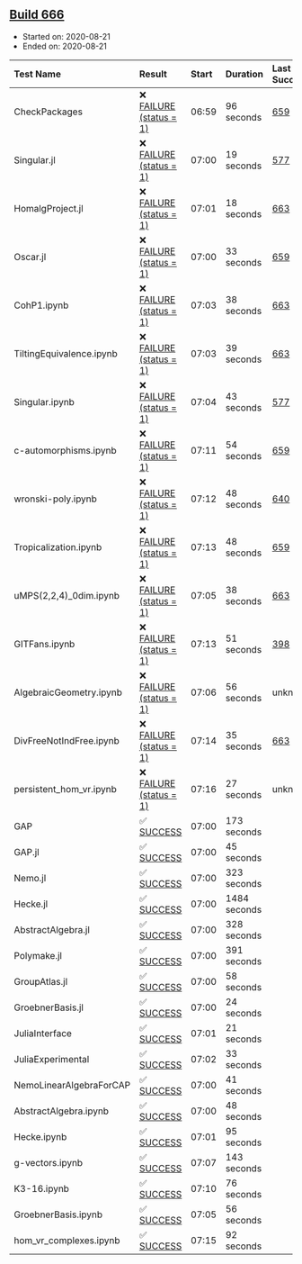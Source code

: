 ## [Build 666](https://oscarci.mathematik.uni-kl.de/job/oscar-stable/666/)

* Started on: 2020-08-21
* Ended on: 2020-08-21

| Test Name    | Result | Start | Duration | Last Success | First Failure |
|:-------------|:-------|:------|:---------|:-------------|:--------------|
| CheckPackages | ❌ [FAILURE (status = 1)](https://oscarci.mathematik.uni-kl.de/job/oscar-stable/666/artifact/logs/build-666/CheckPackages.log) | 06:59 | 96 seconds | [659](https://oscarci.mathematik.uni-kl.de/job/oscar-stable/659/) | [660](https://oscarci.mathematik.uni-kl.de/job/oscar-stable/660/) |
| Singular.jl | ❌ [FAILURE (status = 1)](https://oscarci.mathematik.uni-kl.de/job/oscar-stable/666/artifact/logs/build-666/Singular.jl.log) | 07:00 | 19 seconds | [577](https://oscarci.mathematik.uni-kl.de/job/oscar-stable/577/) | [578](https://oscarci.mathematik.uni-kl.de/job/oscar-stable/578/) |
| HomalgProject.jl | ❌ [FAILURE (status = 1)](https://oscarci.mathematik.uni-kl.de/job/oscar-stable/666/artifact/logs/build-666/HomalgProject.jl.log) | 07:01 | 18 seconds | [663](https://oscarci.mathematik.uni-kl.de/job/oscar-stable/663/) | [664](https://oscarci.mathematik.uni-kl.de/job/oscar-stable/664/) |
| Oscar.jl | ❌ [FAILURE (status = 1)](https://oscarci.mathematik.uni-kl.de/job/oscar-stable/666/artifact/logs/build-666/Oscar.jl.log) | 07:00 | 33 seconds | [659](https://oscarci.mathematik.uni-kl.de/job/oscar-stable/659/) | [660](https://oscarci.mathematik.uni-kl.de/job/oscar-stable/660/) |
| CohP1.ipynb | ❌ [FAILURE (status = 1)](https://oscarci.mathematik.uni-kl.de/job/oscar-stable/666/artifact/logs/build-666/CohP1.ipynb.log) | 07:03 | 38 seconds | [663](https://oscarci.mathematik.uni-kl.de/job/oscar-stable/663/) | [664](https://oscarci.mathematik.uni-kl.de/job/oscar-stable/664/) |
| TiltingEquivalence.ipynb | ❌ [FAILURE (status = 1)](https://oscarci.mathematik.uni-kl.de/job/oscar-stable/666/artifact/logs/build-666/TiltingEquivalence.ipynb.log) | 07:03 | 39 seconds | [663](https://oscarci.mathematik.uni-kl.de/job/oscar-stable/663/) | [664](https://oscarci.mathematik.uni-kl.de/job/oscar-stable/664/) |
| Singular.ipynb | ❌ [FAILURE (status = 1)](https://oscarci.mathematik.uni-kl.de/job/oscar-stable/666/artifact/logs/build-666/Singular.ipynb.log) | 07:04 | 43 seconds | [577](https://oscarci.mathematik.uni-kl.de/job/oscar-stable/577/) | [578](https://oscarci.mathematik.uni-kl.de/job/oscar-stable/578/) |
| c-automorphisms.ipynb | ❌ [FAILURE (status = 1)](https://oscarci.mathematik.uni-kl.de/job/oscar-stable/666/artifact/logs/build-666/c-automorphisms.ipynb.log) | 07:11 | 54 seconds | [659](https://oscarci.mathematik.uni-kl.de/job/oscar-stable/659/) | [660](https://oscarci.mathematik.uni-kl.de/job/oscar-stable/660/) |
| wronski-poly.ipynb | ❌ [FAILURE (status = 1)](https://oscarci.mathematik.uni-kl.de/job/oscar-stable/666/artifact/logs/build-666/wronski-poly.ipynb.log) | 07:12 | 48 seconds | [640](https://oscarci.mathematik.uni-kl.de/job/oscar-stable/640/) | [641](https://oscarci.mathematik.uni-kl.de/job/oscar-stable/641/) |
| Tropicalization.ipynb | ❌ [FAILURE (status = 1)](https://oscarci.mathematik.uni-kl.de/job/oscar-stable/666/artifact/logs/build-666/Tropicalization.ipynb.log) | 07:13 | 48 seconds | [659](https://oscarci.mathematik.uni-kl.de/job/oscar-stable/659/) | [660](https://oscarci.mathematik.uni-kl.de/job/oscar-stable/660/) |
| uMPS(2,2,4)_0dim.ipynb | ❌ [FAILURE (status = 1)](https://oscarci.mathematik.uni-kl.de/job/oscar-stable/666/artifact/logs/build-666/uMPS-2-2-4-_0dim.ipynb.log) | 07:05 | 38 seconds | [663](https://oscarci.mathematik.uni-kl.de/job/oscar-stable/663/) | [664](https://oscarci.mathematik.uni-kl.de/job/oscar-stable/664/) |
| GITFans.ipynb | ❌ [FAILURE (status = 1)](https://oscarci.mathematik.uni-kl.de/job/oscar-stable/666/artifact/logs/build-666/GITFans.ipynb.log) | 07:13 | 51 seconds | [398](https://oscarci.mathematik.uni-kl.de/job/oscar-stable/398/) | [399](https://oscarci.mathematik.uni-kl.de/job/oscar-stable/399/) |
| AlgebraicGeometry.ipynb | ❌ [FAILURE (status = 1)](https://oscarci.mathematik.uni-kl.de/job/oscar-stable/666/artifact/logs/build-666/AlgebraicGeometry.ipynb.log) | 07:06 | 56 seconds | unknown | unknown |
| DivFreeNotIndFree.ipynb | ❌ [FAILURE (status = 1)](https://oscarci.mathematik.uni-kl.de/job/oscar-stable/666/artifact/logs/build-666/DivFreeNotIndFree.ipynb.log) | 07:14 | 35 seconds | [663](https://oscarci.mathematik.uni-kl.de/job/oscar-stable/663/) | [664](https://oscarci.mathematik.uni-kl.de/job/oscar-stable/664/) |
| persistent_hom_vr.ipynb | ❌ [FAILURE (status = 1)](https://oscarci.mathematik.uni-kl.de/job/oscar-stable/666/artifact/logs/build-666/persistent_hom_vr.ipynb.log) | 07:16 | 27 seconds | unknown | unknown |
| GAP | ✅ [SUCCESS](https://oscarci.mathematik.uni-kl.de/job/oscar-stable/666/artifact/logs/build-666/GAP.log) | 07:00 | 173 seconds |  |  |
| GAP.jl | ✅ [SUCCESS](https://oscarci.mathematik.uni-kl.de/job/oscar-stable/666/artifact/logs/build-666/GAP.jl.log) | 07:00 | 45 seconds |  |  |
| Nemo.jl | ✅ [SUCCESS](https://oscarci.mathematik.uni-kl.de/job/oscar-stable/666/artifact/logs/build-666/Nemo.jl.log) | 07:00 | 323 seconds |  |  |
| Hecke.jl | ✅ [SUCCESS](https://oscarci.mathematik.uni-kl.de/job/oscar-stable/666/artifact/logs/build-666/Hecke.jl.log) | 07:00 | 1484 seconds |  |  |
| AbstractAlgebra.jl | ✅ [SUCCESS](https://oscarci.mathematik.uni-kl.de/job/oscar-stable/666/artifact/logs/build-666/AbstractAlgebra.jl.log) | 07:00 | 328 seconds |  |  |
| Polymake.jl | ✅ [SUCCESS](https://oscarci.mathematik.uni-kl.de/job/oscar-stable/666/artifact/logs/build-666/Polymake.jl.log) | 07:00 | 391 seconds |  |  |
| GroupAtlas.jl | ✅ [SUCCESS](https://oscarci.mathematik.uni-kl.de/job/oscar-stable/666/artifact/logs/build-666/GroupAtlas.jl.log) | 07:00 | 58 seconds |  |  |
| GroebnerBasis.jl | ✅ [SUCCESS](https://oscarci.mathematik.uni-kl.de/job/oscar-stable/666/artifact/logs/build-666/GroebnerBasis.jl.log) | 07:00 | 24 seconds |  |  |
| JuliaInterface | ✅ [SUCCESS](https://oscarci.mathematik.uni-kl.de/job/oscar-stable/666/artifact/logs/build-666/JuliaInterface.log) | 07:01 | 21 seconds |  |  |
| JuliaExperimental | ✅ [SUCCESS](https://oscarci.mathematik.uni-kl.de/job/oscar-stable/666/artifact/logs/build-666/JuliaExperimental.log) | 07:02 | 33 seconds |  |  |
| NemoLinearAlgebraForCAP | ✅ [SUCCESS](https://oscarci.mathematik.uni-kl.de/job/oscar-stable/666/artifact/logs/build-666/NemoLinearAlgebraForCAP.log) | 07:00 | 41 seconds |  |  |
| AbstractAlgebra.ipynb | ✅ [SUCCESS](https://oscarci.mathematik.uni-kl.de/job/oscar-stable/666/artifact/logs/build-666/AbstractAlgebra.ipynb.log) | 07:00 | 48 seconds |  |  |
| Hecke.ipynb | ✅ [SUCCESS](https://oscarci.mathematik.uni-kl.de/job/oscar-stable/666/artifact/logs/build-666/Hecke.ipynb.log) | 07:01 | 95 seconds |  |  |
| g-vectors.ipynb | ✅ [SUCCESS](https://oscarci.mathematik.uni-kl.de/job/oscar-stable/666/artifact/logs/build-666/g-vectors.ipynb.log) | 07:07 | 143 seconds |  |  |
| K3-16.ipynb | ✅ [SUCCESS](https://oscarci.mathematik.uni-kl.de/job/oscar-stable/666/artifact/logs/build-666/K3-16.ipynb.log) | 07:10 | 76 seconds |  |  |
| GroebnerBasis.ipynb | ✅ [SUCCESS](https://oscarci.mathematik.uni-kl.de/job/oscar-stable/666/artifact/logs/build-666/GroebnerBasis.ipynb.log) | 07:05 | 56 seconds |  |  |
| hom_vr_complexes.ipynb | ✅ [SUCCESS](https://oscarci.mathematik.uni-kl.de/job/oscar-stable/666/artifact/logs/build-666/hom_vr_complexes.ipynb.log) | 07:15 | 92 seconds |  |  |
